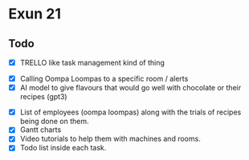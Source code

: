 # Exun 21

## Todo

<!-- - [ ] Product tracking throught multiple rooms -->

- [x] TRELLO like task management kind of thing
<!-- - [ ] How many Oompa Loompas are present in which room / track them. -->
- [x] Calling Oompa Loompas to a specific room / alerts
- [x] AI model to give flavours that would go well with chocolate or their recipes (gpt3)
<!-- - [ ] Medical facility for oompla loompas. -->
- [x] List of employees (oompa loompas) along with the trials of recipes being done on them.
  <!-- - [ ] Slack like messaging -->
  <!-- - [ ] Finance reports -->
  <!-- - [ ] Company productivity progress -->
- [x] Gantt charts
- [x] Video tutorials to help them with machines and rooms.
- [x] Todo list inside each task.
